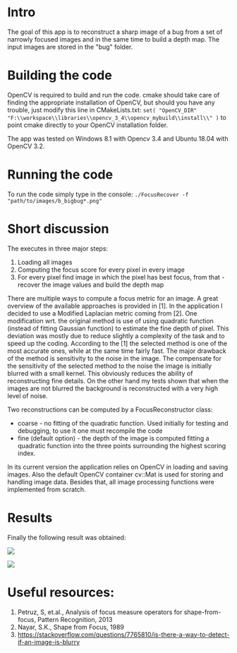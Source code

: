 # Intro
The goal of this app is to reconstruct a sharp image of a bug from a set of narrowly focused images and in the same time to build a depth map. The input images are stored in the "bug" folder.

# Building the code
OpenCV is required to build and run the code. cmake should take care of finding the appropriate installation of OpenCV, but should you have any trouble, just modify this line in CMakeLists.txt:
```set( "OpenCV_DIR" "F:\\workspace\\libraries\\opencv_3_4\\opencv_mybuild\\install\\" )```
to point cmake directly to your OpenCV installation folder.

The app was tested on Windows 8.1 with Opencv 3.4 and Ubuntu 18.04 with OpenCV 3.2.

# Running the code
To run the code simply type in the console:
```./FocusRecover -f "path/to/images/b_bigbug*.png"```

# Short discussion
The executes in three major steps:
1. Loading all images
2. Computing the focus score for every pixel in every image
3. For every pixel find image in which the pixel has best focus, from that - recover the image values and build the depth map

There are multiple ways to compute a focus metric for an image. A great overview of the available approaches is provided in [1]. In the application I decided to use a Modified Laplacian metric coming from [2]. One modification wrt. the original method is use of using quadratic function (instead of fitting Gaussian function) to estimate the fine depth of pixel. This deviation was mostly due to reduce slightly a complexity of the task and to speed up the coding. According to the [1] the selected method is one of the most accurate ones, while at the same time fairly fast. The major drawback of the method is sensitivity to the noise in the image. The compensate for the sensitivity of the selected method to the noise the image is initially blurred with a small kernel. This obviously reduces the ability of reconstructing fine details. On the other hand my tests shown that when the images are not blurred the background is reconstructed with a very high level of noise.

Two reconstructions can be computed by a FocusReconstructor class:

- coarse - no fitting of the quadratic function. Used initially for testing and debugging, to use it one must recompile the code
- fine (default option) - the depth of the image is computed fitting a quadratic function into the three points surrounding the highest scoring index.

In its current version the application relies on OpenCV in loading and saving images. Also the default OpenCV container cv::Mat is used for storing and handling image data. Besides that, all image processing functions were implemented from scratch.



# Results

Finally the following result was obtained:

![](doc/reconstructed.png)



![](doc/depth_map.png)




# Useful resources:
1. Petruz, S, et.al., Analysis of focus measure operators for shape-from-focus, Pattern Recognition, 2013
2. Nayar, S.K., Shape from Focus, 1989
3. https://stackoverflow.com/questions/7765810/is-there-a-way-to-detect-if-an-image-is-blurry
